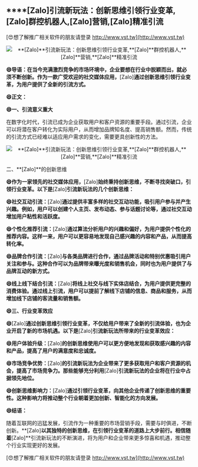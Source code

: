 ## ****[Zalo]**引流新玩法：创新思维引领行业变革,**[Zalo]**群控机器人,**[Zalo]**营销,**[Zalo]**精准引流**

[😍想了解推广相关软件的朋友请登录 http://www.vst.tw](http://www.vst.tw)

 <center><img src="https://vst.tw/MP4/tuiguang/png/3.png" alt="**[Zalo]**引流新玩法：创新思维引领行业变革,**[Zalo]**群控机器人,**[Zalo]**营销,**[Zalo]**精准引流"></center>

**😄导语：在当今充满激烈竞争的市场环境中，企业要想在行业中脱颖而出，就必须不断创新。作为一款广受欢迎的社交媒体应用，**[Zalo]**通过创新思维引领行业变革，为用户提供了全新的引流方式。**

**😄正文：**

**😄一、引流意义重大**

在数字化时代，引流已成为企业获取用户和客户资源的重要手段。通过引流，企业可以将潜在客户转化为实际用户，从而增加品牌知名度、提高销售额。然而，传统的引流方式已经难以适应用户需求的变化，需要更具创新性的方法。

 <center><img src="https://vst.tw/MP4/tuiguang/png/3.png" alt="**[Zalo]**引流新玩法：创新思维引领行业变革,**[Zalo]**群控机器人,**[Zalo]**营销,**[Zalo]**精准引流"></center>

二、**[Zalo]**的创新思维

**😄作为一家领先的社交媒体应用，**[Zalo]**始终秉持创新思维，不断寻找突破口，引领行业变革。以下是**[Zalo]**引流新玩法的几个创新思维：**

**😄社交互动引流：**[Zalo]**通过提供丰富多样的社交互动功能，吸引用户参与并产生兴趣。例如，用户可以创建个人主页、发布动态、参与话题讨论等，通过社交互动增加用户粘性和活跃度。**

**😄个性化推荐引流：**[Zalo]**通过算法分析用户的兴趣和偏好，为用户提供个性化的推荐内容。这样一来，用户可以更容易地发现自己感兴趣的内容和产品，从而提高转化率。**

**😄品牌合作引流：**[Zalo]**与各类品牌进行合作，通过品牌活动和特别优惠吸引用户关注和参与。这种合作可以为品牌带来曝光度和销售机会，同时也为用户提供了与品牌互动的新方式。**

**😄线上线下结合引流：**[Zalo]**将线上社交与线下实体店结合，为用户提供更完整的消费体验。通过线上引流，用户可以提前了解线下店铺的信息、商品和服务，从而增加线下店铺的客流量和销售额。**

**😄三、行业变革效应**

**😄**[Zalo]**通过创新思维引领行业变革，不仅给用户带来了全新的引流体验，也为企业开启了新的市场机遇。以下是**[Zalo]**引流新玩法所带来的行业变革效应：**

**😄用户体验升级：**[Zalo]**的创新思维使用户可以更方便地发现和获取感兴趣的内容和产品，提高了用户的满意度和忠诚度。**

**😄市场竞争优势：**[Zalo]**的引流新玩法为企业带来了更多获取用户和客户资源的机会，提高了市场竞争力。那些能够充分利用**[Zalo]**引流新玩法的企业将在行业中占据领先地位。**

**😄创新思维影响力：**[Zalo]**通过引领行业变革，向其他企业传递了创新思维的重要性。这种影响力将推动整个行业朝着更加创新、智能化的方向发展。**

**😄结语：**

随着互联网的迅猛发展，引流作为一种重要的市场营销手段，需要与时俱进，不断创新。**[Zalo]**以其独特的创新思维，在引领行业变革的道路上大步前行。相信随着**[Zalo]**引流新玩法的不断演进，将为用户和企业带来更多惊喜和机遇，推动整个行业实现更好的发展。

[😍想了解推广相关软件的朋友请登录 http://www.vst.tw](http://www.vst.tw)



